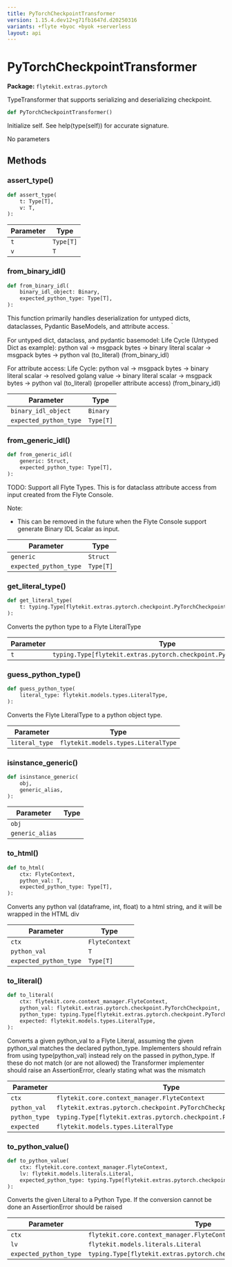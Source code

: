 ```yaml
---
title: PyTorchCheckpointTransformer
version: 1.15.4.dev12+g71fb1647d.d20250316
variants: +flyte +byoc +byok +serverless
layout: api
---
```


# PyTorchCheckpointTransformer

**Package:** `flytekit.extras.pytorch`

TypeTransformer that supports serializing and deserializing checkpoint.


```python
def PyTorchCheckpointTransformer()
```
Initialize self.  See help(type(self)) for accurate signature.


No parameters
## Methods

### assert_type()

```python
def assert_type(
    t: Type[T],
    v: T,
):
```
| Parameter | Type |
|-|-|
| `t` | `Type[T]` |
| `v` | `T` |
### from_binary_idl()

```python
def from_binary_idl(
    binary_idl_object: Binary,
    expected_python_type: Type[T],
):
```
This function primarily handles deserialization for untyped dicts, dataclasses, Pydantic BaseModels, and attribute access.｀

For untyped dict, dataclass, and pydantic basemodel:
Life Cycle (Untyped Dict as example):
python val -> msgpack bytes -> binary literal scalar -> msgpack bytes -> python val
(to_literal)                             (from_binary_idl)

For attribute access:
Life Cycle:
python val -> msgpack bytes -> binary literal scalar -> resolved golang value -> binary literal scalar -> msgpack bytes -> python val
(to_literal)                            (propeller attribute access)                       (from_binary_idl)


| Parameter | Type |
|-|-|
| `binary_idl_object` | `Binary` |
| `expected_python_type` | `Type[T]` |
### from_generic_idl()

```python
def from_generic_idl(
    generic: Struct,
    expected_python_type: Type[T],
):
```
TODO: Support all Flyte Types.
This is for dataclass attribute access from input created from the Flyte Console.

Note:
- This can be removed in the future when the Flyte Console support generate Binary IDL Scalar as input.


| Parameter | Type |
|-|-|
| `generic` | `Struct` |
| `expected_python_type` | `Type[T]` |
### get_literal_type()

```python
def get_literal_type(
    t: typing.Type[flytekit.extras.pytorch.checkpoint.PyTorchCheckpoint],
):
```
Converts the python type to a Flyte LiteralType


| Parameter | Type |
|-|-|
| `t` | `typing.Type[flytekit.extras.pytorch.checkpoint.PyTorchCheckpoint]` |
### guess_python_type()

```python
def guess_python_type(
    literal_type: flytekit.models.types.LiteralType,
):
```
Converts the Flyte LiteralType to a python object type.


| Parameter | Type |
|-|-|
| `literal_type` | `flytekit.models.types.LiteralType` |
### isinstance_generic()

```python
def isinstance_generic(
    obj,
    generic_alias,
):
```
| Parameter | Type |
|-|-|
| `obj` |  |
| `generic_alias` |  |
### to_html()

```python
def to_html(
    ctx: FlyteContext,
    python_val: T,
    expected_python_type: Type[T],
):
```
Converts any python val (dataframe, int, float) to a html string, and it will be wrapped in the HTML div


| Parameter | Type |
|-|-|
| `ctx` | `FlyteContext` |
| `python_val` | `T` |
| `expected_python_type` | `Type[T]` |
### to_literal()

```python
def to_literal(
    ctx: flytekit.core.context_manager.FlyteContext,
    python_val: flytekit.extras.pytorch.checkpoint.PyTorchCheckpoint,
    python_type: typing.Type[flytekit.extras.pytorch.checkpoint.PyTorchCheckpoint],
    expected: flytekit.models.types.LiteralType,
):
```
Converts a given python_val to a Flyte Literal, assuming the given python_val matches the declared python_type.
Implementers should refrain from using type(python_val) instead rely on the passed in python_type. If these
do not match (or are not allowed) the Transformer implementer should raise an AssertionError, clearly stating
what was the mismatch


| Parameter | Type |
|-|-|
| `ctx` | `flytekit.core.context_manager.FlyteContext` |
| `python_val` | `flytekit.extras.pytorch.checkpoint.PyTorchCheckpoint` |
| `python_type` | `typing.Type[flytekit.extras.pytorch.checkpoint.PyTorchCheckpoint]` |
| `expected` | `flytekit.models.types.LiteralType` |
### to_python_value()

```python
def to_python_value(
    ctx: flytekit.core.context_manager.FlyteContext,
    lv: flytekit.models.literals.Literal,
    expected_python_type: typing.Type[flytekit.extras.pytorch.checkpoint.PyTorchCheckpoint],
):
```
Converts the given Literal to a Python Type. If the conversion cannot be done an AssertionError should be raised


| Parameter | Type |
|-|-|
| `ctx` | `flytekit.core.context_manager.FlyteContext` |
| `lv` | `flytekit.models.literals.Literal` |
| `expected_python_type` | `typing.Type[flytekit.extras.pytorch.checkpoint.PyTorchCheckpoint]` |
